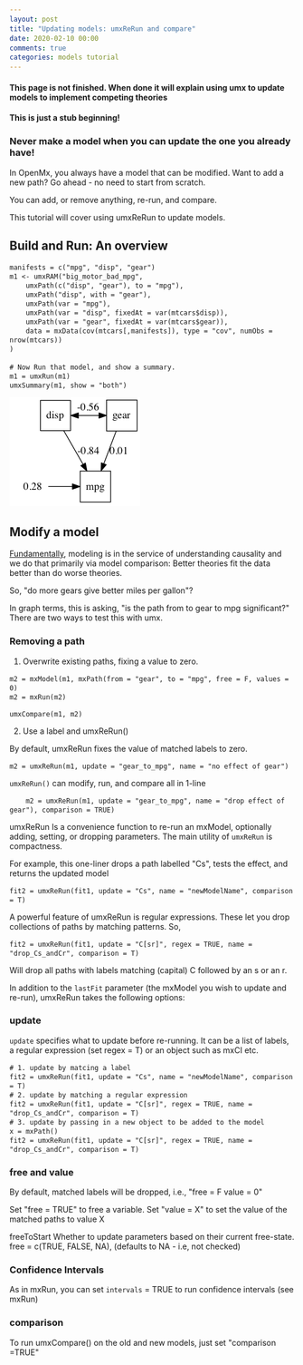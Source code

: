 ```yaml
---
layout: post
title: "Updating models: umxReRun and compare"
date: 2020-02-10 00:00
comments: true
categories: models tutorial
---
```


#### This page is not finished. When done it will explain using umx to update models to implement competing theories
#### This is just a stub beginning!

### Never make a model when you can update the one you already have!

In OpenMx, you always have a model that can be modified. Want to add a new path? Go ahead - no need to start from scratch.

You can add, or remove anything, re-run, and compare.

This tutorial will cover using umxReRun to update models.


<a name="overview"></a>
## Build and Run: An overview

``` splus
manifests = c("mpg", "disp", "gear")
m1 <- umxRAM("big_motor_bad_mpg",
	umxPath(c("disp", "gear"), to = "mpg"),
	umxPath("disp", with = "gear"),
	umxPath(var = "mpg"),
	umxPath(var = "disp", fixedAt = var(mtcars$disp)),
	umxPath(var = "gear", fixedAt = var(mtcars$gear)),
	data = mxData(cov(mtcars[,manifests]), type = "cov", numObs = nrow(mtcars))
)

# Now Run that model, and show a summary.
m1 = umxRun(m1)
umxSummary(m1, show = "both")

```

![model 1](/media/1_make_a_model/mtcar2.png "Model 1")

<a name="modify"></a>
## Modify a model

[Fundamentally](http://www.mii.ucla.edu/causality), modeling is in the service of understanding causality and we do that primarily via model comparison: Better theories fit the data better than do worse theories.

So, "do more gears give better miles per gallon"?

In graph terms, this is asking, "is the path from to gear to mpg significant?" There are two ways to test this with umx.

### Removing a path

1. Overwrite existing paths, fixing a value to zero.

``` splus
m2 = mxModel(m1, mxPath(from = "gear", to = "mpg", free = F, values = 0)
m2 = mxRun(m2)
```
``` splus
umxCompare(m1, m2)
```

2. Use a label and umxReRun()

By default, umxReRun fixes the value of matched labels to zero.

``` splus
m2 = umxReRun(m1, update = "gear_to_mpg", name = "no effect of gear")
```

`umxReRun()` can modify, run, and compare all in 1-line

``` splus
	m2 = umxReRun(m1, update = "gear_to_mpg", name = "drop effect of gear"), comparison = TRUE)
```



umxReRun Is a convenience function to re-run an mxModel, optionally adding, setting, or dropping parameters. The main utility of `umxReRun` is compactness. 

For example, this one-liner drops a path labelled "Cs", tests the effect, and returns the updated model

```splus
fit2 = umxReRun(fit1, update = "Cs", name = "newModelName", comparison = T) 
```
A powerful feature of umxReRun is regular expressions. These let you drop collections of paths by matching patterns. So, 

```splus
fit2 = umxReRun(fit1, update = "C[sr]", regex = TRUE, name = "drop_Cs_andCr", comparison = T)
```
Will drop all paths with labels matching (capital) C followed by an s or an r.

In addition to the `lastFit` parameter (the mxModel you wish to update and re-run), umxReRun takes the following options:

### update

`update` specifies what to update before re-running. It can be a list of labels, a regular expression (set regex = T) or an object such as mxCI etc.

```splus
# 1. update by matcing a label
fit2 = umxReRun(fit1, update = "Cs", name = "newModelName", comparison = T) 
# 2. update by matching a regular expression
fit2 = umxReRun(fit1, update = "C[sr]", regex = TRUE, name = "drop_Cs_andCr", comparison = T)
# 3. update by passing in a new object to be added to the model
x = mxPath()
fit2 = umxReRun(fit1, update = "C[sr]", regex = TRUE, name = "drop_Cs_andCr", comparison = T)
```
### free and value

By default, matched labels will be dropped, i.e., "free = F value = 0"

Set "free = TRUE" to free a variable. Set "value = X" to set the value of the matched paths to value X	

freeToStart	
Whether to update parameters based on their current free-state. free = c(TRUE, FALSE, NA), (defaults to NA - i.e, not checked)

### Confidence Intervals
As in mxRun, you can set `intervals` = TRUE to run confidence intervals (see mxRun)

### comparison
To run umxCompare() on the old and new models, just set "comparison =TRUE"
